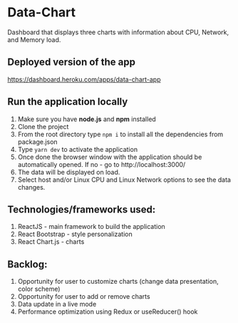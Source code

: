 # Data-Chart

Dashboard that displays three charts with information about CPU, Network, and Memory load.

## Deployed version of the app

https://dashboard.heroku.com/apps/data-chart-app

## Run the application locally

1. Make sure you have **node.js** and **npm** installed
2. Clone the project
3. From the root directory type `npm i` to install all the dependencies from package.json
4. Type `yarn dev` to activate the application
5. Once done the browser window with the application should be automatically opened. If no - go to http://localhost:3000/
6. The data will be displayed on load.
7. Select host and/or Linux CPU and Linux Network options to see the data changes.

## Technologies/frameworks used:

1. ReactJS - main framework to build the application
2. React Bootstrap - style personalization
3. React Chart.js - charts

## Backlog:

1. Opportunity for user to customize charts (change data presentation, color scheme)
2. Opportunity for user to add or remove charts
3. Data update in a live mode
4. Performance optimization using Redux or useReducer() hook
